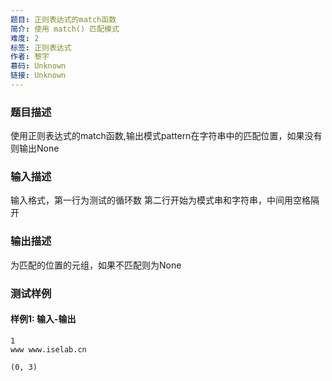 ```yaml
---
题目: 正则表达式的match函数
简介: 使用 match() 匹配模式
难度: 2
标签: 正则表达式
作者: 黎宇
慕码: Unknown
链接: Unknown
---
```


### 题目描述

使用正则表达式的match函数,输出模式pattern在字符串中的匹配位置，如果没有则输出None

### 输入描述

输入格式，第一行为测试的循环数
第二行开始为模式串和字符串，中间用空格隔开

### 输出描述

为匹配的位置的元组，如果不匹配则为None

### 测试样例

#### 样例1: 输入-输出

```
1
www www.iselab.cn
```

```
(0, 3)
```
